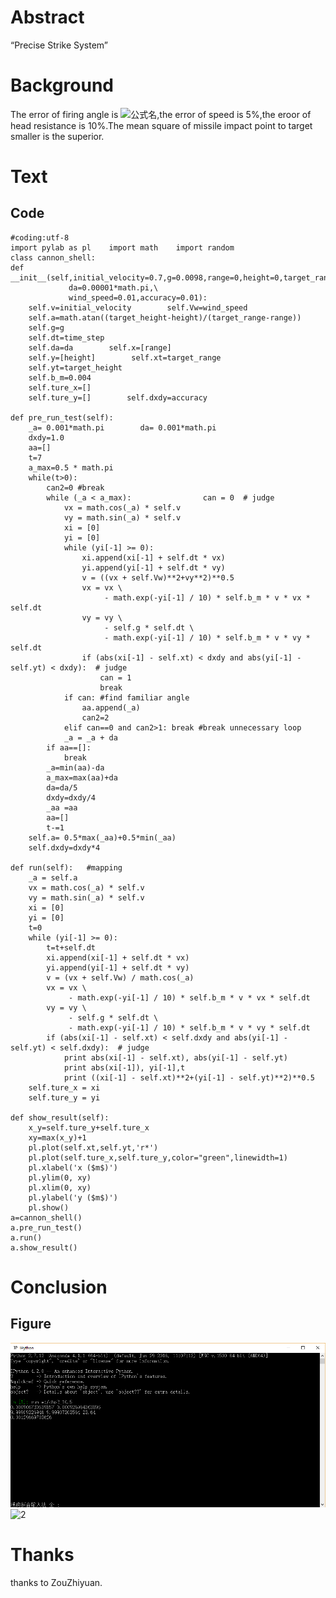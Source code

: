 # Abstract
  “Precise Strike System”
# Background
  The error of firing angle is ![公式名](http://latex.codecogs.com/png.latex?\\pm2^{o}),the error of speed is 5%,the eroor of
  head resistance is 10%.The mean square of missile impact point to target smaller is the superior.
# Text
## Code
    #coding:utf-8
    import pylab as pl    import math    import random
    class cannon_shell:
    def __init__(self,initial_velocity=0.7,g=0.0098,range=0,height=0,target_range=10,target_height=10,time_step=0.005,\
                 da=0.00001*math.pi,\
                 wind_speed=0.01,accuracy=0.01):
        self.v=initial_velocity        self.Vw=wind_speed
        self.a=math.atan((target_height-height)/(target_range-range))
        self.g=g
        self.dt=time_step
        self.da=da        self.x=[range]
        self.y=[height]        self.xt=target_range
        self.yt=target_height
        self.b_m=0.004
        self.ture_x=[]
        self.ture_y=[]        self.dxdy=accuracy

    def pre_run_test(self):
        _a= 0.001*math.pi        da= 0.001*math.pi
        dxdy=1.0
        aa=[]
        t=7
        a_max=0.5 * math.pi
        while(t>0):
            can2=0 #break
            while (_a < a_max):                can = 0  # judge
                vx = math.cos(_a) * self.v
                vy = math.sin(_a) * self.v
                xi = [0]
                yi = [0]
                while (yi[-1] >= 0):
                    xi.append(xi[-1] + self.dt * vx)
                    yi.append(yi[-1] + self.dt * vy)
                    v = ((vx + self.Vw)**2+vy**2)**0.5
                    vx = vx \
                         - math.exp(-yi[-1] / 10) * self.b_m * v * vx * self.dt
                    vy = vy \
                         - self.g * self.dt \
                         - math.exp(-yi[-1] / 10) * self.b_m * v * vy * self.dt
                    if (abs(xi[-1] - self.xt) < dxdy and abs(yi[-1] - self.yt) < dxdy):  # judge
                        can = 1
                        break
                if can: #find familiar angle
                    aa.append(_a)
                    can2=2
                elif can==0 and can2>1: break #break unnecessary loop
                _a = _a + da
            if aa==[]:
                break
            _a=min(aa)-da
            a_max=max(aa)+da
            da=da/5
            dxdy=dxdy/4
            _aa =aa
            aa=[]
            t-=1
        self.a= 0.5*max(_aa)+0.5*min(_aa)
        self.dxdy=dxdy*4

    def run(self):   #mapping
        _a = self.a
        vx = math.cos(_a) * self.v
        vy = math.sin(_a) * self.v
        xi = [0]
        yi = [0]
        t=0
        while (yi[-1] >= 0):
            t=t+self.dt
            xi.append(xi[-1] + self.dt * vx)
            yi.append(yi[-1] + self.dt * vy)
            v = (vx + self.Vw) / math.cos(_a)
            vx = vx \
                 - math.exp(-yi[-1] / 10) * self.b_m * v * vx * self.dt
            vy = vy \
                 - self.g * self.dt \
                 - math.exp(-yi[-1] / 10) * self.b_m * v * vy * self.dt
            if (abs(xi[-1] - self.xt) < self.dxdy and abs(yi[-1] - self.yt) < self.dxdy):  # judge
                print abs(xi[-1] - self.xt), abs(yi[-1] - self.yt)
                print abs(xi[-1]), yi[-1],t
                print ((xi[-1] - self.xt)**2+(yi[-1] - self.yt)**2)**0.5
        self.ture_x = xi
        self.ture_y = yi

    def show_result(self):
        x_y=self.ture_y+self.ture_x
        xy=max(x_y)+1
        pl.plot(self.xt,self.yt,'r*')
        pl.plot(self.ture_x,self.ture_y,color="green",linewidth=1)
        pl.xlabel('x ($m$)')
        pl.ylim(0, xy)
        pl.xlim(0, xy)
        pl.ylabel('y ($m$)')
        pl.show()
    a=cannon_shell()
    a.pre_run_test()
    a.run()
    a.show_result()
# Conclusion
## Figure
   ![1](https://github.com/tmh726699/compuational_physics_2014301020051/blob/master/%E6%88%AA%E5%9B%BE1.png)
   ![2]()
# Thanks
  thanks to ZouZhiyuan.
